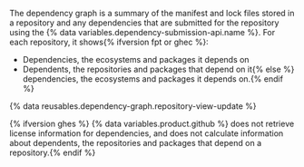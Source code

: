 The dependency graph is a summary of the manifest and lock files stored in a repository and any dependencies that are submitted for the repository using the {% data variables.dependency-submission-api.name %}. For each repository, it shows{% ifversion fpt or ghec %}:

* Dependencies, the ecosystems and packages it depends on
* Dependents, the repositories and packages that depend on it{% else %} dependencies, the ecosystems and packages it depends on.{% endif %}

{% data reusables.dependency-graph.repository-view-update %}

{% ifversion ghes %}
{% data variables.product.github %} does not retrieve license information for dependencies, and does not calculate information about dependents, the repositories and packages that depend on a repository.{% endif %}
